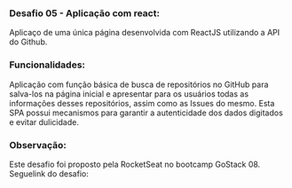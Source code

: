 ### Desafio 05 - Aplicação com react:

Aplicaço de uma única página desenvolvida com ReactJS utilizando a API do Github. 

### Funcionalidades:

Aplicação com função básica de busca de repositórios no GitHub para salva-los na página inicial e apresentar para os usuários todas as informações desses repositórios, assim como as Issues do mesmo. 
Esta SPA possui mecanismos para garantir a autenticidade dos dados digitados e evitar dulicidade.

### Observação:

Este desafio foi proposto pela RocketSeat no bootcamp GoStack 08. Seguelink do desafio: 

